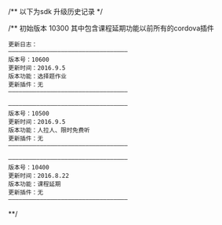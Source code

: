 
/**
    以下为sdk 升级历史记录
*/

/**
    初始版本 10300 其中包含课程延期功能以前所有的cordova插件

    更新日志：
    ——————————————————————————————————
    版本号：10600
    更新时间：2016.9.5
    版本功能：选择题作业
    更新插件：无
    ——————————————————————————————————

    ——————————————————————————————————
    版本号：10500
    更新时间：2016.9.5
    版本功能：人拉人、限时免费听
    更新插件：无
    ——————————————————————————————————

    ——————————————————————————————————
    版本号：10400
    更新时间：2016.8.22
    版本功能：课程延期
    更新插件：无
    ——————————————————————————————————
**/
